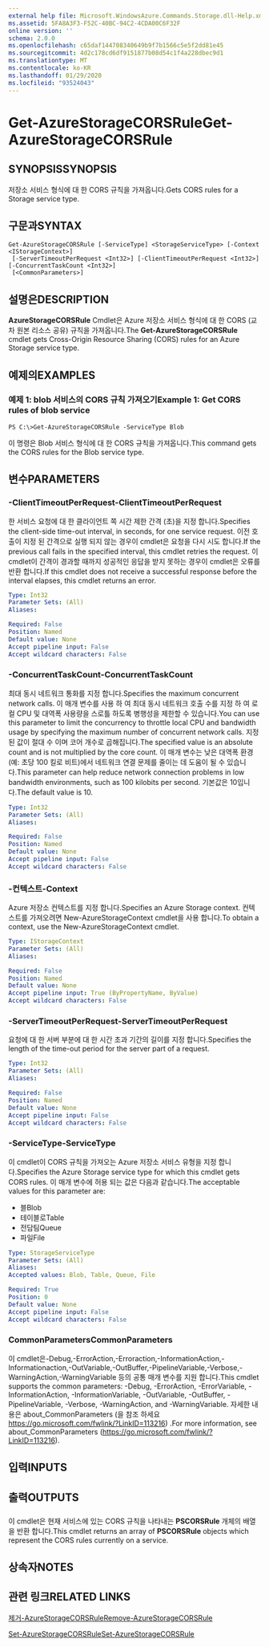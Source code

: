 ```yaml
---
external help file: Microsoft.WindowsAzure.Commands.Storage.dll-Help.xml
ms.assetid: 5FA8A3F3-F52C-40BC-94C2-4CDA00C6F32F
online version: ''
schema: 2.0.0
ms.openlocfilehash: c65daf144708340649b9f7b1566c5e5f2dd81e45
ms.sourcegitcommit: 4d2c178cd6df9151877b08d54c1f4a228dbec9d1
ms.translationtype: MT
ms.contentlocale: ko-KR
ms.lasthandoff: 01/29/2020
ms.locfileid: "93524043"
---
```

# <span data-ttu-id="a7a44-101">Get-AzureStorageCORSRule</span><span class="sxs-lookup"><span data-stu-id="a7a44-101">Get-AzureStorageCORSRule</span></span>

## <span data-ttu-id="a7a44-102">SYNOPSIS</span><span class="sxs-lookup"><span data-stu-id="a7a44-102">SYNOPSIS</span></span>
<span data-ttu-id="a7a44-103">저장소 서비스 형식에 대 한 CORS 규칙을 가져옵니다.</span><span class="sxs-lookup"><span data-stu-id="a7a44-103">Gets CORS rules for a Storage service type.</span></span>

## <span data-ttu-id="a7a44-104">구문과</span><span class="sxs-lookup"><span data-stu-id="a7a44-104">SYNTAX</span></span>

```
Get-AzureStorageCORSRule [-ServiceType] <StorageServiceType> [-Context <IStorageContext>]
 [-ServerTimeoutPerRequest <Int32>] [-ClientTimeoutPerRequest <Int32>] [-ConcurrentTaskCount <Int32>]
 [<CommonParameters>]
```

## <span data-ttu-id="a7a44-105">설명은</span><span class="sxs-lookup"><span data-stu-id="a7a44-105">DESCRIPTION</span></span>
<span data-ttu-id="a7a44-106">**AzureStorageCORSRule** Cmdlet은 Azure 저장소 서비스 형식에 대 한 CORS (교차 원본 리소스 공유) 규칙을 가져옵니다.</span><span class="sxs-lookup"><span data-stu-id="a7a44-106">The **Get-AzureStorageCORSRule** cmdlet gets Cross-Origin Resource Sharing (CORS) rules for an Azure Storage service type.</span></span>

## <span data-ttu-id="a7a44-107">예제의</span><span class="sxs-lookup"><span data-stu-id="a7a44-107">EXAMPLES</span></span>

### <span data-ttu-id="a7a44-108">예제 1: blob 서비스의 CORS 규칙 가져오기</span><span class="sxs-lookup"><span data-stu-id="a7a44-108">Example 1: Get CORS rules of blob service</span></span>
```
PS C:\>Get-AzureStorageCORSRule -ServiceType Blob
```

<span data-ttu-id="a7a44-109">이 명령은 Blob 서비스 형식에 대 한 CORS 규칙을 가져옵니다.</span><span class="sxs-lookup"><span data-stu-id="a7a44-109">This command gets the CORS rules for the Blob service type.</span></span>

## <span data-ttu-id="a7a44-110">변수</span><span class="sxs-lookup"><span data-stu-id="a7a44-110">PARAMETERS</span></span>

### <span data-ttu-id="a7a44-111">-ClientTimeoutPerRequest</span><span class="sxs-lookup"><span data-stu-id="a7a44-111">-ClientTimeoutPerRequest</span></span>
<span data-ttu-id="a7a44-112">한 서비스 요청에 대 한 클라이언트 쪽 시간 제한 간격 (초)을 지정 합니다.</span><span class="sxs-lookup"><span data-stu-id="a7a44-112">Specifies the client-side time-out interval, in seconds, for one service request.</span></span>
<span data-ttu-id="a7a44-113">이전 호출이 지정 된 간격으로 실행 되지 않는 경우이 cmdlet은 요청을 다시 시도 합니다.</span><span class="sxs-lookup"><span data-stu-id="a7a44-113">If the previous call fails in the specified interval, this cmdlet retries the request.</span></span>
<span data-ttu-id="a7a44-114">이 cmdlet이 간격이 경과할 때까지 성공적인 응답을 받지 못하는 경우이 cmdlet은 오류를 반환 합니다.</span><span class="sxs-lookup"><span data-stu-id="a7a44-114">If this cmdlet does not receive a successful response before the interval elapses, this cmdlet returns an error.</span></span>

```yaml
Type: Int32
Parameter Sets: (All)
Aliases: 

Required: False
Position: Named
Default value: None
Accept pipeline input: False
Accept wildcard characters: False
```

### <span data-ttu-id="a7a44-115">-ConcurrentTaskCount</span><span class="sxs-lookup"><span data-stu-id="a7a44-115">-ConcurrentTaskCount</span></span>
<span data-ttu-id="a7a44-116">최대 동시 네트워크 통화를 지정 합니다.</span><span class="sxs-lookup"><span data-stu-id="a7a44-116">Specifies the maximum concurrent network calls.</span></span>
<span data-ttu-id="a7a44-117">이 매개 변수를 사용 하 여 최대 동시 네트워크 호출 수를 지정 하 여 로컬 CPU 및 대역폭 사용량을 스로틀 하도록 병행성을 제한할 수 있습니다.</span><span class="sxs-lookup"><span data-stu-id="a7a44-117">You can use this parameter to limit the concurrency to throttle local CPU and bandwidth usage by specifying the maximum number of concurrent network calls.</span></span>
<span data-ttu-id="a7a44-118">지정 된 값이 절대 수 이며 코어 개수로 곱해집니다.</span><span class="sxs-lookup"><span data-stu-id="a7a44-118">The specified value is an absolute count and is not multiplied by the core count.</span></span>
<span data-ttu-id="a7a44-119">이 매개 변수는 낮은 대역폭 환경 (예: 초당 100 킬로 비트)에서 네트워크 연결 문제를 줄이는 데 도움이 될 수 있습니다.</span><span class="sxs-lookup"><span data-stu-id="a7a44-119">This parameter can help reduce network connection problems in low bandwidth environments, such as 100 kilobits per second.</span></span>
<span data-ttu-id="a7a44-120">기본값은 10입니다.</span><span class="sxs-lookup"><span data-stu-id="a7a44-120">The default value is 10.</span></span>

```yaml
Type: Int32
Parameter Sets: (All)
Aliases: 

Required: False
Position: Named
Default value: None
Accept pipeline input: False
Accept wildcard characters: False
```

### <span data-ttu-id="a7a44-121">-컨텍스트</span><span class="sxs-lookup"><span data-stu-id="a7a44-121">-Context</span></span>
<span data-ttu-id="a7a44-122">Azure 저장소 컨텍스트를 지정 합니다.</span><span class="sxs-lookup"><span data-stu-id="a7a44-122">Specifies an Azure Storage context.</span></span>
<span data-ttu-id="a7a44-123">컨텍스트를 가져오려면 New-AzureStorageContext cmdlet을 사용 합니다.</span><span class="sxs-lookup"><span data-stu-id="a7a44-123">To obtain a context, use the New-AzureStorageContext cmdlet.</span></span>

```yaml
Type: IStorageContext
Parameter Sets: (All)
Aliases: 

Required: False
Position: Named
Default value: None
Accept pipeline input: True (ByPropertyName, ByValue)
Accept wildcard characters: False
```

### <span data-ttu-id="a7a44-124">-ServerTimeoutPerRequest</span><span class="sxs-lookup"><span data-stu-id="a7a44-124">-ServerTimeoutPerRequest</span></span>
<span data-ttu-id="a7a44-125">요청에 대 한 서버 부분에 대 한 시간 초과 기간의 길이를 지정 합니다.</span><span class="sxs-lookup"><span data-stu-id="a7a44-125">Specifies the length of the time-out period for the server part of a request.</span></span>

```yaml
Type: Int32
Parameter Sets: (All)
Aliases: 

Required: False
Position: Named
Default value: None
Accept pipeline input: False
Accept wildcard characters: False
```

### <span data-ttu-id="a7a44-126">-ServiceType</span><span class="sxs-lookup"><span data-stu-id="a7a44-126">-ServiceType</span></span>
<span data-ttu-id="a7a44-127">이 cmdlet이 CORS 규칙을 가져오는 Azure 저장소 서비스 유형을 지정 합니다.</span><span class="sxs-lookup"><span data-stu-id="a7a44-127">Specifies the Azure Storage service type for which this cmdlet gets CORS rules.</span></span>
<span data-ttu-id="a7a44-128">이 매개 변수에 허용 되는 값은 다음과 같습니다.</span><span class="sxs-lookup"><span data-stu-id="a7a44-128">The acceptable values for this parameter are:</span></span>

- <span data-ttu-id="a7a44-129">블</span><span class="sxs-lookup"><span data-stu-id="a7a44-129">Blob</span></span> 
- <span data-ttu-id="a7a44-130">테이블로</span><span class="sxs-lookup"><span data-stu-id="a7a44-130">Table</span></span> 
- <span data-ttu-id="a7a44-131">전담팀</span><span class="sxs-lookup"><span data-stu-id="a7a44-131">Queue</span></span> 
- <span data-ttu-id="a7a44-132">파일</span><span class="sxs-lookup"><span data-stu-id="a7a44-132">File</span></span>

```yaml
Type: StorageServiceType
Parameter Sets: (All)
Aliases: 
Accepted values: Blob, Table, Queue, File

Required: True
Position: 0
Default value: None
Accept pipeline input: False
Accept wildcard characters: False
```

### <span data-ttu-id="a7a44-133">CommonParameters</span><span class="sxs-lookup"><span data-stu-id="a7a44-133">CommonParameters</span></span>
<span data-ttu-id="a7a44-134">이 cmdlet은-Debug,-ErrorAction,-Erroraction,-InformationAction,-Informationaction,-OutVariable,-OutBuffer,-PipelineVariable,-Verbose,-WarningAction,-WarningVariable 등의 공통 매개 변수를 지원 합니다.</span><span class="sxs-lookup"><span data-stu-id="a7a44-134">This cmdlet supports the common parameters: -Debug, -ErrorAction, -ErrorVariable, -InformationAction, -InformationVariable, -OutVariable, -OutBuffer, -PipelineVariable, -Verbose, -WarningAction, and -WarningVariable.</span></span> <span data-ttu-id="a7a44-135">자세한 내용은 about_CommonParameters (을 참조 하세요 https://go.microsoft.com/fwlink/?LinkID=113216) .</span><span class="sxs-lookup"><span data-stu-id="a7a44-135">For more information, see about_CommonParameters (https://go.microsoft.com/fwlink/?LinkID=113216).</span></span>

## <span data-ttu-id="a7a44-136">입력</span><span class="sxs-lookup"><span data-stu-id="a7a44-136">INPUTS</span></span>

## <span data-ttu-id="a7a44-137">출력</span><span class="sxs-lookup"><span data-stu-id="a7a44-137">OUTPUTS</span></span>

###  
<span data-ttu-id="a7a44-138">이 cmdlet은 현재 서비스에 있는 CORS 규칙을 나타내는 **PSCORSRule** 개체의 배열을 반환 합니다.</span><span class="sxs-lookup"><span data-stu-id="a7a44-138">This cmdlet returns an array of **PSCORSRule** objects which represent the CORS rules currently on a service.</span></span>

## <span data-ttu-id="a7a44-139">상속자</span><span class="sxs-lookup"><span data-stu-id="a7a44-139">NOTES</span></span>

## <span data-ttu-id="a7a44-140">관련 링크</span><span class="sxs-lookup"><span data-stu-id="a7a44-140">RELATED LINKS</span></span>

[<span data-ttu-id="a7a44-141">제거-AzureStorageCORSRule</span><span class="sxs-lookup"><span data-stu-id="a7a44-141">Remove-AzureStorageCORSRule</span></span>](./Remove-AzureStorageCORSRule.md)

[<span data-ttu-id="a7a44-142">Set-AzureStorageCORSRule</span><span class="sxs-lookup"><span data-stu-id="a7a44-142">Set-AzureStorageCORSRule</span></span>](./Set-AzureStorageCORSRule.md)


